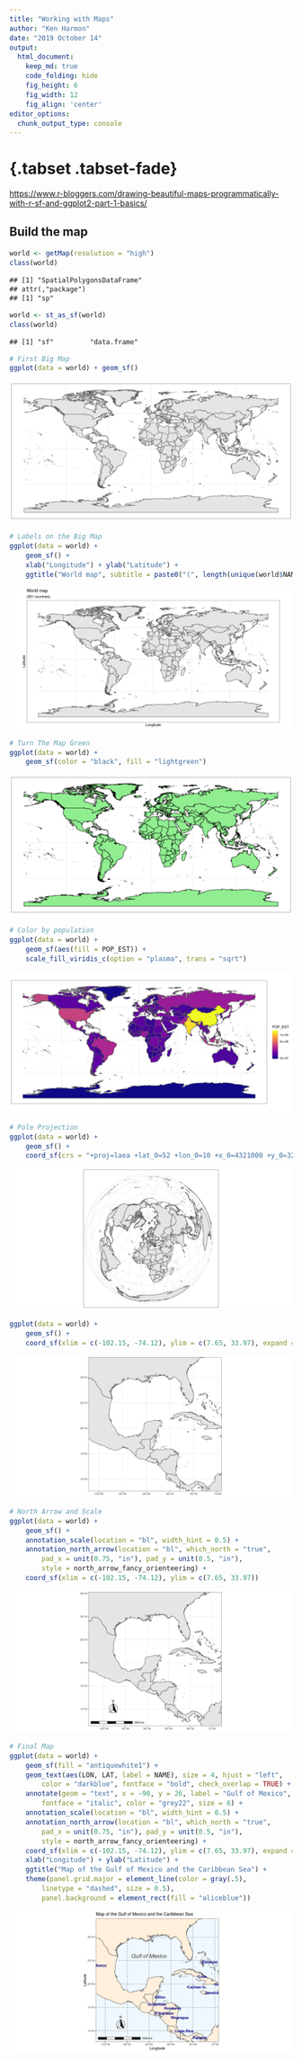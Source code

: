 ```yaml
---
title: "Working with Maps"
author: "Ken Harmon"
date: "2019 October 14"
output:
  html_document:  
    keep_md: true
    code_folding: hide
    fig_height: 6
    fig_width: 12
    fig_align: 'center'
editor_options: 
  chunk_output_type: console
---
```


# {.tabset .tabset-fade}







https://www.r-bloggers.com/drawing-beautiful-maps-programmatically-with-r-sf-and-ggplot2-part-1-basics/

## Build the map


```r
world <- getMap(resolution = "high")
class(world)
```

```
## [1] "SpatialPolygonsDataFrame"
## attr(,"package")
## [1] "sp"
```

```r
world <- st_as_sf(world)
class(world)
```

```
## [1] "sf"         "data.frame"
```

```r
# First Big Map
ggplot(data = world) + geom_sf()
```

![](Maps_files/figure-html/btm-1.png)<!-- -->

```r
# Labels on the Big Map
ggplot(data = world) +
    geom_sf() +
    xlab("Longitude") + ylab("Latitude") +
    ggtitle("World map", subtitle = paste0("(", length(unique(world$NAME)), " countries)"))
```

![](Maps_files/figure-html/btm-2.png)<!-- -->

```r
# Turn The Map Green
ggplot(data = world) + 
    geom_sf(color = "black", fill = "lightgreen")
```

![](Maps_files/figure-html/btm-3.png)<!-- -->

```r
# Color by population
ggplot(data = world) +
    geom_sf(aes(fill = POP_EST)) +
    scale_fill_viridis_c(option = "plasma", trans = "sqrt")
```

![](Maps_files/figure-html/btm-4.png)<!-- -->

```r
# Pole Projection
ggplot(data = world) +
    geom_sf() +
    coord_sf(crs = "+proj=laea +lat_0=52 +lon_0=10 +x_0=4321000 +y_0=3210000 +ellps=GRS80 +units=m +no_defs ")
```

![](Maps_files/figure-html/btm-5.png)<!-- -->

```r
ggplot(data = world) +
    geom_sf() +
    coord_sf(xlim = c(-102.15, -74.12), ylim = c(7.65, 33.97), expand = FALSE)
```

![](Maps_files/figure-html/btm-6.png)<!-- -->


```r
# North Arrow and Scale
ggplot(data = world) +
    geom_sf() +
    annotation_scale(location = "bl", width_hint = 0.5) +
    annotation_north_arrow(location = "bl", which_north = "true", 
        pad_x = unit(0.75, "in"), pad_y = unit(0.5, "in"),
        style = north_arrow_fancy_orienteering) +
    coord_sf(xlim = c(-102.15, -74.12), ylim = c(7.65, 33.97))
```

![](Maps_files/figure-html/more-1.png)<!-- -->

```r
# Final Map
ggplot(data = world) +
    geom_sf(fill = "antiquewhite1") +
    geom_text(aes(LON, LAT, label = NAME), size = 4, hjust = "left",
        color = "darkblue", fontface = "bold", check_overlap = TRUE) +
    annotate(geom = "text", x = -90, y = 26, label = "Gulf of Mexico", 
        fontface = "italic", color = "grey22", size = 6) +
    annotation_scale(location = "bl", width_hint = 0.5) +
    annotation_north_arrow(location = "bl", which_north = "true", 
        pad_x = unit(0.75, "in"), pad_y = unit(0.5, "in"),
        style = north_arrow_fancy_orienteering) +
    coord_sf(xlim = c(-102.15, -74.12), ylim = c(7.65, 33.97), expand = FALSE) +
    xlab("Longitude") + ylab("Latitude") +
    ggtitle("Map of the Gulf of Mexico and the Caribbean Sea") +
    theme(panel.grid.major = element_line(color = gray(.5),
        linetype = "dashed", size = 0.5),
        panel.background = element_rect(fill = "aliceblue"))
```

![](Maps_files/figure-html/more-2.png)<!-- -->

